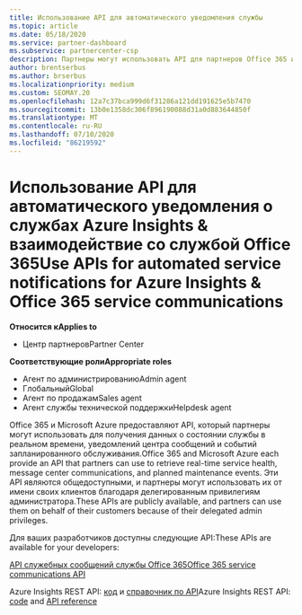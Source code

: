 ```yaml
---
title: Использование API для автоматического уведомления службы
ms.topic: article
ms.date: 05/18/2020
ms.service: partner-dashboard
ms.subservice: partnercenter-csp
description: Партнеры могут использовать API для партнеров Office 365 и Microsoft Azure для обеспечения работоспособности службы в режиме реального времени, обмена сообщениями и плановых событий обслуживания.
author: brentserbus
ms.author: brserbus
ms.localizationpriority: medium
ms.custom: SEOMAY.20
ms.openlocfilehash: 12a7c37bca999d6f31286a121dd191625e5b7470
ms.sourcegitcommit: 13b0e1358dc306f896190088d31a0d883644850f
ms.translationtype: MT
ms.contentlocale: ru-RU
ms.lasthandoff: 07/10/2020
ms.locfileid: "86219592"
---
```

# <a name="use-apis-for-automated-service-notifications-for-azure-insights--office-365-service-communications"></a><span data-ttu-id="8a939-103">Использование API для автоматического уведомления о службах Azure Insights & взаимодействие со службой Office 365</span><span class="sxs-lookup"><span data-stu-id="8a939-103">Use APIs for automated service notifications for Azure Insights & Office 365 service communications</span></span>

<span data-ttu-id="8a939-104">**Относится к**</span><span class="sxs-lookup"><span data-stu-id="8a939-104">**Applies to**</span></span>

-  <span data-ttu-id="8a939-105">Центр партнеров</span><span class="sxs-lookup"><span data-stu-id="8a939-105">Partner Center</span></span>

<span data-ttu-id="8a939-106">**Соответствующие роли**</span><span class="sxs-lookup"><span data-stu-id="8a939-106">**Appropriate roles**</span></span>

- <span data-ttu-id="8a939-107">Агент по администрированию</span><span class="sxs-lookup"><span data-stu-id="8a939-107">Admin agent</span></span>
- <span data-ttu-id="8a939-108">Глобальный</span><span class="sxs-lookup"><span data-stu-id="8a939-108">Global</span></span> 
- <span data-ttu-id="8a939-109">Агент по продажам</span><span class="sxs-lookup"><span data-stu-id="8a939-109">Sales agent</span></span>
- <span data-ttu-id="8a939-110">Агент службы технической поддержки</span><span class="sxs-lookup"><span data-stu-id="8a939-110">Helpdesk agent</span></span>

<span data-ttu-id="8a939-111">Office 365 и Microsoft Azure предоставляют API, который партнеры могут использовать для получения данных о состоянии службы в реальном времени, уведомлений центра сообщений и событий запланированного обслуживания.</span><span class="sxs-lookup"><span data-stu-id="8a939-111">Office 365 and Microsoft Azure each provide an API that partners can use to retrieve real-time service health, message center communications, and planned maintenance events.</span></span> <span data-ttu-id="8a939-112">Эти API являются общедоступными, и партнеры могут использовать их от имени своих клиентов благодаря делегированным привилегиям администратора.</span><span class="sxs-lookup"><span data-stu-id="8a939-112">These APIs are publicly available, and partners can use them on behalf of their customers because of their delegated admin privileges.</span></span>

<span data-ttu-id="8a939-113">Для ваших разработчиков доступны следующие API:</span><span class="sxs-lookup"><span data-stu-id="8a939-113">These APIs are available for your developers:</span></span>

[<span data-ttu-id="8a939-114">API служебных сообщений службы Office 365</span><span class="sxs-lookup"><span data-stu-id="8a939-114">Office 365 service communications API</span></span>](https://go.microsoft.com/fwlink/p/?LinkId=616899)

<span data-ttu-id="8a939-115">Azure Insights REST API: [код](https://go.microsoft.com/fwlink/p/?LinkId=617299) и [справочник по API](https://go.microsoft.com/fwlink/p/?LinkId=617300)</span><span class="sxs-lookup"><span data-stu-id="8a939-115">Azure Insights REST API: [code](https://go.microsoft.com/fwlink/p/?LinkId=617299) and [API reference](https://go.microsoft.com/fwlink/p/?LinkId=617300)</span></span>

 

 



